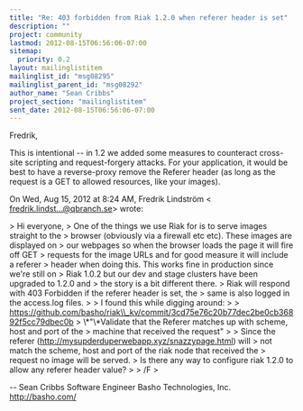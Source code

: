 ```yaml
---
title: "Re: 403 forbidden from Riak 1.2.0 when referer header is set"
description: ""
project: community
lastmod: 2012-08-15T06:56:06-07:00
sitemap:
  priority: 0.2
layout: mailinglistitem
mailinglist_id: "msg08295"
mailinglist_parent_id: "msg08292"
author_name: "Sean Cribbs"
project_section: "mailinglistitem"
sent_date: 2012-08-15T06:56:06-07:00
---
```



Fredrik,

This is intentional -- in 1.2 we added some measures to counteract
cross-site scripting and request-forgery attacks. For your application, it
would be best to have a reverse-proxy remove the Referer header (as long as
the request is a GET to allowed resources, like your images).

On Wed, Aug 15, 2012 at 8:24 AM, Fredrik Lindström &lt;
fredrik.lindst...@qbranch.se&gt; wrote:

&gt; Hi everyone,
&gt; One of the things we use Riak for is to serve images straight to the
&gt; browser (obviously via a firewall etc etc). These images are displayed on
&gt; our webpages so when the browser loads the page it will fire off GET
&gt; requests for the image URLs and for good measure it will include a referer
&gt; header when doing this. This works fine in production since we're still on
&gt; Riak 1.0.2 but our dev and stage clusters have been upgraded to 1.2.0 and
&gt; the story is a bit different there.
&gt; Riak will respond with 403 Forbidden if the referer header is set, the
&gt; same is also logged in the access.log files.
&gt;
&gt; I found this while digging around:
&gt;
&gt; https://github.com/basho/riak\\_kv/commit/3cd75e76c20b77dec2be0cb36892f5cc79dbec0b
&gt; \\*"\\*Validate that the Referer matches up with scheme, host and port of the
&gt; machine that received the request"
&gt;
&gt; Since the referer (http://mysupderduperwebapp.xyz/snazzypage.html) will
&gt; not match the scheme, host and port of the riak node that received the
&gt; request no image will be served.
&gt; Is there any way to configure riak 1.2.0 to allow any referer header value?
&gt;
&gt; /F
&gt;

-- 
Sean Cribbs 
Software Engineer
Basho Technologies, Inc.
http://basho.com/

